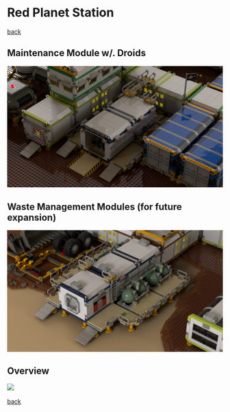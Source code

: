 # Red Planet Station

[back](../README.md)

## Maintenance Module w/. Droids
![](./planet-red-station-final_1.png)

## Waste Management Modules (for future expansion)
![](./planet-red-station-final_2.png)

## Overview
![](./planet-red-station-final_3.png)

[back](../README.md)
